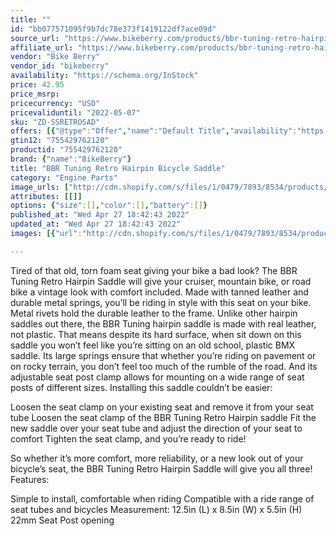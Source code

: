 ```yaml
---
title: ""
id: "bb077571095f9b7dc78e373f1419122df7ace09d"
source_url: "https://www.bikeberry.com/products/bbr-tuning-retro-hairpin-bicycle-saddle"
affiliate_url: "https://www.bikeberry.com/products/bbr-tuning-retro-hairpin-bicycle-saddle?rfsn=6482684.8a9816&amp;utm_source=refersion&amp;utm_medium=affiliate&amp;utm_campaign=6482684.8a9816"
vendor: "Bike Berry"
vendor_id: "bikeberry"
availability: "https://schema.org/InStock"
price: 42.95
price_msrp: 
pricecurrency: "USD"
pricevaliduntil: "2022-05-07"
sku: "ZD-SSRETROSAD"
offers: [{"@type":"Offer","name":"Default Title","availability":"https://schema.org/InStock","price":42.95,"priceCurrency":"USD","priceValidUntil":"2022-05-07","sku":"ZD-SSRETROSAD","url":"/products/bbr-tuning-retro-hairpin-bicycle-saddle?variant=36564272382118"}]
gtin12: "755429762120"
productid: "755429762120"
brand: {"name":"BikeBerry"}
title: "BBR Tuning Retro Hairpin Bicycle Saddle"
category: "Engine Parts"
image_urls: ["http://cdn.shopify.com/s/files/1/0479/7893/8534/products/BikeAccessories-BBRTuningRetroHairpinBicycleSaddle-Main.jpg?v=1618612776"]
attributes: [[]]
options: {"size":[],"color":[],"battery":[]}
published_at: "Wed Apr 27 18:42:43 2022"
updated_at: "Wed Apr 27 18:42:43 2022"
images: [{"url":"http://cdn.shopify.com/s/files/1/0479/7893/8534/products/BikeAccessories-BBRTuningRetroHairpinBicycleSaddle-Main.jpg?v=1618612776","path":"full/40a074c6e8b0be21a85ebecf656b90ed52614dc4.jpg","checksum":"6e370db592c3b82ecd629882a968876e","status":"downloaded"}]

---
```

Tired of that old, torn foam seat giving your bike a bad look? The BBR Tuning Retro Hairpin Saddle will give your cruiser, mountain bike, or road bike a vintage look with comfort included. Made with tanned leather and durable metal springs, you’ll be riding in style with this seat on your bike.
Metal rivets hold the durable leather to the frame. Unlike other hairpin saddles out there, the BBR Tuning hairpin saddle is made with real leather, not plastic. That means despite its hard surface, when sit down on this saddle you won’t feel like you’re sitting on an old school, plastic BMX saddle.
Its large springs ensure that whether you’re riding on pavement or on rocky terrain, you don’t feel too much of the rumble of the road. And its adjustable seat post clamp allows for mounting on a wide range of seat posts of different sizes.
Installing this saddle couldn’t be easier:

Loosen the seat clamp on your existing seat and remove it from your seat tube
Loosen the seat clamp of the BBR Tuning Retro Hairpin saddle
Fit the new saddle over your seat tube and adjust the direction of your seat to comfort
Tighten the seat clamp, and you’re ready to ride!

So whether it’s more comfort, more reliability, or a new look out of your bicycle’s seat, the BBR Tuning Retro Hairpin Saddle will give you all three!
Features:

Simple to install, comfortable when riding
Compatible with a ride range of seat tubes and bicycles
Measurement: 12.5in (L) x 8.5in (W) x 5.5in (H)
22mm Seat Post opening
